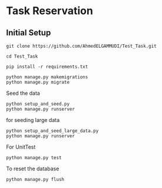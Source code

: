 # Task Reservation

## Initial Setup

```
git clone https://github.com/AhmedELGAMMUDI/Test_Task.git

cd Test_Task

pip install -r requirements.txt

python manage.py makemigrations
python manage.py migrate
```
Seed the data 
```
python setup_and_seed.py
python manage.py runserver
```

for seeding large data

```
python setup_and_seed_large_data.py
python manage.py runserver
```

For UnitTest

```
python manage.py test
```

To reset the database 

```
python manage.py flush
```


